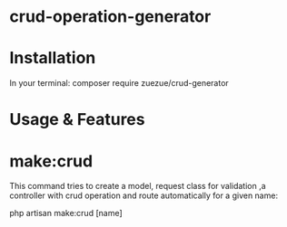 # crud-operation-generator

# Installation

In your terminal:
composer require zuezue/crud-generator

# Usage & Features

  # make:crud
  This command tries to create a model, request class for validation ,a controller with crud operation and route automatically for a given name:

  php artisan make:crud [name]
